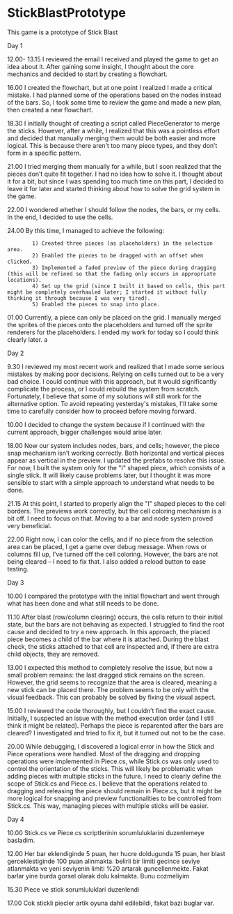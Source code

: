 # StickBlastPrototype
This game is a prototype of Stick Blast 

Day 1

12.00- 13.15	I reviewed the email I received and played the game to get an idea about it. After gaining some insight, I thought about the core mechanics and decided to start by creating a flowchart.

16.00 		I created the flowchart, but at one point I realized I made a critical mistake. I had planned some of the operations based on the nodes instead of the bars. So, I took some time to review the game and made a new plan, then created a new flowchart.

18.30 		I initially thought of creating a script called PieceGenerator to merge the sticks. However, after a while, I realized that this was a pointless effort and decided that manually merging them would be both easier and more logical. This is because there aren’t too many piece types, and they don’t form in a specific pattern.

21.00		I tried merging them manually for a while, but I soon realized that the pieces don’t quite fit together. I had no idea how to solve it. I thought about it for a bit, but since I was spending too much time on this part, I decided to leave it for later and started thinking about how to solve the grid system in the game.

22.00 		I wondered whether I should follow the nodes, the bars, or my cells. In the end, I decided to use the cells.

24.00		By this time, I managed to achieve the following:

			1) Created three pieces (as placeholders) in the selection area.
			2) Enabled the pieces to be dragged with an offset when clicked.
			3) Implemented a faded preview of the piece during dragging (this will be refined so that the fading only occurs in appropriate locations).
			4) Set up the grid (since I built it based on cells, this part might be completely overhauled later; I started it without fully thinking it through because I was very tired).
			5) Enabled the pieces to snap into place.
01.00		Currently, a piece can only be placed on the grid. I manually merged the sprites of the pieces onto the placeholders and turned off the sprite renderers for the placeholders. I ended my work for today so I could think clearly later.
a

Day 2

9.30		I reviewed my most recent work and realized that I made some serious mistakes by making poor decisions. Relying on cells turned out to be a very bad choice. I could continue with this approach, but it would significantly complicate the process, or I could rebuild the system from scratch. Fortunately, I believe that some of my solutions will still work for the alternative option. To avoid repeating yesterday's mistakes, I'll take some time to carefully consider how to proceed before moving forward.

10.00		I decided to change the system because if I continued with the current approach, bigger challenges would arise later. 
		
18.00		Now our system includes nodes, bars, and cells; however, the piece snap mechanism isn’t working correctly. Both horizontal and vertical pieces appear as vertical in the preview. I updated the prefabs to resolve this issue. For now, I built the system only for the "I" shaped piece, which consists of a single stick. It will likely cause problems later, but I thought it was more sensible to start with a simple approach to understand what needs to be done.

21.15		At this point, I started to properly align the "I" shaped pieces to the cell borders. The previews work correctly, but the cell coloring mechanism is a bit off. I need to focus on that. Moving to a bar and node system proved very beneficial.

22.00		Right now, I can color the cells, and if no piece from the selection area can be placed, I get a game over debug message. When rows or columns fill up, I’ve turned off the cell coloring. However, the bars are not being cleared – I need to fix that. I also added a reload button to ease testing.


Day 3

10.00		I compared the prototype with the initial flowchart and went through what has been done and what still needs to be done.

11.10		After blast (row/column clearing) occurs, the cells return to their initial state, but the bars are not behaving as expected. I struggled to find the root cause and decided to try a new approach. In this approach, the placed piece becomes a child of the bar where it is attached. During the blast check, the sticks attached to that cell are inspected and, if there are extra child objects, they are removed.

13.00		I expected this method to completely resolve the issue, but now a small problem remains: the last dragged stick remains on the screen. However, the grid seems to recognize that the area is cleared, meaning a new stick can be placed there. The problem seems to be only with the visual feedback. This can probably be solved by fixing the visual aspect.

15.00 		I reviewed the code thoroughly, but I couldn’t find the exact cause. Initially, I suspected an issue with the method execution order (and I still think it might be related). Perhaps the piece is reparented after the bars are cleared? I investigated and tried to fix it, but it turned out not to be the case.

20.00		While debugging, I discovered a logical error in how the Stick and Piece operations were handled. Most of the dragging and dropping operations were implemented in Piece.cs, while Stick.cs was only used to control the orientation of the sticks. This will likely be problematic when adding pieces with multiple sticks in the future. I need to clearly define the scope of	 Stick.cs and Piece.cs. I believe that the operations related to dragging and releasing the piece should remain in Piece.cs, but it might be more logical for snapping and preview functionalities to be controlled from Stick.cs. This way, managing pieces with multiple sticks will be easier.

Day 4

10.00 		Stick.cs ve Piece.cs scriptlerinin sorumluluklarini duzenlemeye basladim.

12.00		Her bar eklendiginde 5 puan, her hucre doldugunda 15 puan, her blast gerceklestiginde 100 puan alinmakta. belirli bir limiti gecince seviye atlanmakta ve yeni seviyenin limiti %20 artarak guncellenmekte. Fakat barlar yine burda gorsel olarak dolu kalmakta. Bunu cozmeliyim

15.30		Piece ve stick sorumluluklari duzenlendi

17.00		Cok stickli piecler artik oyuna dahil edilebildi, fakat bazi buglar var.







